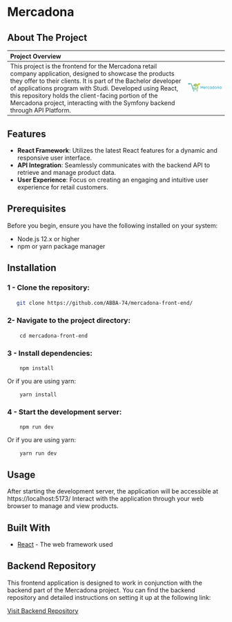 # Mercadona

## About The Project

| Project Overview                                                                                                                                                                                                                                                                                                                                                               |                                               |
| :----------------------------------------------------------------------------------------------------------------------------------------------------------------------------------------------------------------------------------------------------------------------------------------------------------------------------------------------------------------------------- | :-------------------------------------------: |
| This project is the frontend for the Mercadona retail company application, designed to showcase the products they offer to their clients. It is part of the Bachelor developer of applications program with Studi. Developed using React, this repository holds the client-facing portion of the Mercadona project, interacting with the Symfony backend through API Platform. | ![Logo de Mercadona](/public/images/logo.png) |

## Features

- **React Framework**: Utilizes the latest React features for a dynamic and responsive user interface.
- **API Integration**: Seamlessly communicates with the backend API to retrieve and manage product data.
- **User Experience**: Focus on creating an engaging and intuitive user experience for retail customers.

## Prerequisites

Before you begin, ensure you have the following installed on your system:

- Node.js 12.x or higher
- npm or yarn package manager

## Installation

### 1 - Clone the repository:

```bash
   git clone https://github.com/ABBA-74/mercadona-front-end/
```

### 2- Navigate to the project directory:

```
    cd mercadona-front-end
```

### 3 - Install dependencies:

```
    npm install
```

Or if you are using yarn:

```
    yarn install
```

### 4 - Start the development server:

```
    npm run dev
```

Or if you are using yarn:

```
    yarn run dev
```

## Usage

After starting the development server, the application will be accessible at https://localhost:5173/ Interact with the application through your web browser to manage and view products.

## Built With

- [React](https://legacy.reactjs.org/) - The web framework used

## Backend Repository

This frontend application is designed to work in conjunction with the backend part of the Mercadona project. You can find the backend repository and detailed instructions on setting it up at the following link:

[Visit Backend Repository](https://github.com/ABBA-74/mercadona-back-end)
